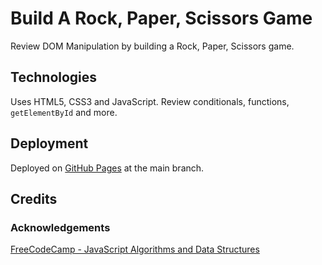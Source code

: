 # Build A Rock, Paper, Scissors Game

Review DOM Manipulation by building a Rock, Paper, Scissors game.

## Technologies

Uses HTML5, CSS3 and JavaScript.  Review conditionals, functions, `getElementById` and more.

## Deployment

Deployed on [GitHub Pages](https://derektypist.github.io/build-a-rock-paper-scissors-game/) at the main branch.

## Credits

### Acknowledgements

[FreeCodeCamp - JavaScript Algorithms and Data Structures](https://www.freecodecamp.org/learn/javascript-algorithms-and-data-structures-v8/)
